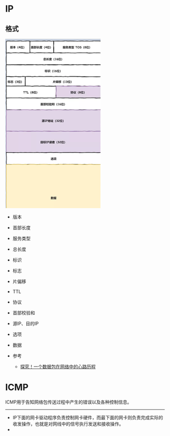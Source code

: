 

# IP

## 格式
![](IMG/2021-08-02-14-30-04-16493196484211.png)

- 版本
- 首部长度
- 服务类型
- 总长度
- 标识
- 标志
- 片偏移
- TTL
- 协议
- 首部校验和
- 源IP、目的IP
- 选项
- 数据









- 参考
  - [探究！一个数据包在网络中的心路历程](https://mp.weixin.qq.com/s/iSZp41SRmh5b2bXIvzemIw)



# ICMP

ICMP用于告知网络包传送过程中产生的错误以及各种控制信息。





---

- IP下面的网卡驱动程序负责控制网卡硬件，而最下面的网卡则负责完成实际的收发操作，也就是对网线中的信号执行发送和接收操作。
- 

